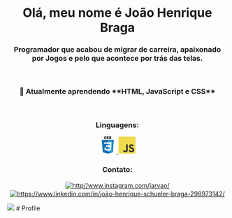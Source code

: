 
<h1 align="center" >Olá, meu nome é João Henrique Braga</h1>
<h3 align="center">Programador que acabou de migrar de carreira, apaixonado por Jogos e pelo que acontece por trás das telas.</h3>

<br>

<h3 align="center"> 🌱 Atualmente aprendendo **HTML, JavaScript e CSS** </h3> <br>

<h3 align="center">Linguagens:</h3>
<p align="center"> <a href="https://www.w3schools.com/css/" target="_blank" rel="noreferrer"> <img src="https://raw.githubusercontent.com/devicons/devicon/master/icons/css3/css3-original-wordmark.svg" alt="css3" width="40" height="40"/> </a> <a href="https://developer.mozilla.org/en-US/docs/Web/JavaScript" target="_blank" rel="noreferrer"> <img src="https://raw.githubusercontent.com/devicons/devicon/master/icons/javascript/javascript-original.svg" alt="javascript" width="40" height="40"/> </a> </p>

<h3 align="center">Contato:</h3>
<p align="center">
<a href="https://www.instagram.com/jarvao/" target="blank"><img align="center" src="https://raw.githubusercontent.com/rahuldkjain/github-profile-readme-generator/master/src/images/icons/Social/instagram.svg" alt="http//www.instagram.com/jarvao/" height="30" width="40" />
<a href="https://www.linkedin.com/in/joão-henrique-schueler-braga-298973142/" target="blank"><img align="center" src="https://as2.ftcdn.net/v2/jpg/05/48/51/53/1000_F_548515332_izhrnn846zEYhqLJZxQK5kxuZDdUVAov.webp" alt="https://www.linkedin.com/in/joão-henrique-schueler-braga-298973142/" height="34" width="35" />
</a>
</p>
<img src="https://repository-images.githubusercontent.com/588181932/e36ec678-7984-4cdd-8e4c-a3932772ff8e">
# Profile
